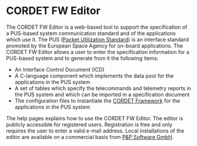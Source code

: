 # CORDET FW Editor

The CORDET FW Editor is a web-based tool to support the specification of a PUS-based system communication standard and of the applications which use it. The PUS ([Packet Utilization Standard](http://www.ecss.nl/wp-content/uploads/standards/ecss-e/ECSS-E-70-41A30Jan2003.pdf)) is an interface standard promoted by the European Space Agency for on-board applications.
The CORDET FW Editor allows a user to enter the specification information for a PUS-based system and to generate from it the following items:

* An Interface Control Document (ICD)
* A C-language component which implements the data pool for the applications in the PUS system
* A set of tables which specify the telecommands and telemetry reports in the PUS system and which can be imported in a specification document
* The configuration files to instantiate the [CORDET Framework](https://www.pnp-software.com/cordetfw/) for the applications in the PUS system

The help pages explains how to use the CORDET FW Editor. The editor is publicly accessible for registered users. Registration is free and only requires the user to enter a valid e-mail address. Local installations of the editor are available on a commercial basis from [P&P Software GmbH](https://www.pnp-software.com/).


